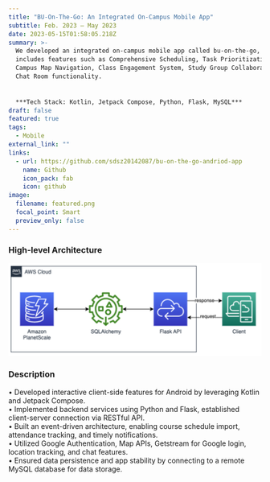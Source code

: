 ```yaml
---
title: "BU-On-The-Go: An Integrated On-Campus Mobile App"
subtitle: Feb. 2023 – May 2023
date: 2023-05-15T01:58:05.218Z
summary: >-
  We developed an integrated on-campus mobile app called bu-on-the-go, which
  includes features such as Comprehensive Scheduling, Task Prioritization,
  Campus Map Navigation, Class Engagement System, Study Group Collaboration, and
  Chat Room functionality.


  ***Tech Stack: Kotlin, Jetpack Compose, Python, Flask, MySQL***
draft: false
featured: true
tags:
  - Mobile
external_link: ""
links:
  - url: https://github.com/sdsz20142087/bu-on-the-go-andriod-app
    name: Github
    icon_pack: fab
    icon: github
image:
  filename: featured.png
  focal_point: Smart
  preview_only: false
---
```

### High-level Architecture

![](high_level_arc.png)

### Desc﻿ription

• Developed interactive client-side features for Android by leveraging Kotlin and Jetpack Compose.\
• Implemented backend services using Python and Flask, established client-server connection via RESTful API.\
• Built an event-driven architecture, enabling course schedule import, attendance tracking, and timely notifications.\
• Utilized Google Authentication, Map APIs, Getstream for Google login, location tracking, and chat features.\
• Ensured data persistence and app stability by connecting to a remote MySQL database for data storage.
